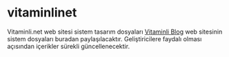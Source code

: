 # vitaminlinet
Vitaminli.net web sitesi sistem tasarım dosyaları
<a href="https://www.vitaminli.net" title="Vitaminli blog">Vitaminli Blog</a> web sitesinin sistem dosyaları buradan paylaşılacaktır. Geliştiricilere faydalı olması açısından içerikler sürekli güncellenecektir.
